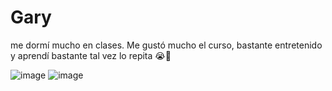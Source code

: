 # Gary

 me dormí mucho en clases. Me gustó mucho el curso, bastante entretenido y aprendí bastante
 tal vez lo repita 😭🤡

![image](https://user-images.githubusercontent.com/58791140/126180620-5f9fa230-1b4a-4db0-862a-5eacce0498b2.png)
![image](https://user-images.githubusercontent.com/58791140/126181372-719ea479-e1fb-47af-8cec-24d58a331836.png)

